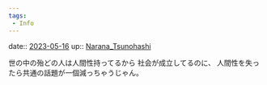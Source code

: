 ```yaml
---
tags:
 - Info
---
```


date:: [2023-05-16](/Daily_Note/2023-05-16.md)
up:: [Narana_Tsunohashi](Bar/Novel/Nacaria/Narana_Tsunohashi.md)

世の中の殆どの人は人間性持ってるから
社会が成立してるのに、
人間性を失ったら共通の話題が一個減っちゃうじゃん。